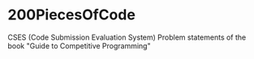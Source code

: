 # 200PiecesOfCode
CSES (Code Submission Evaluation System) Problem statements of the book "Guide to Competitive Programming"
